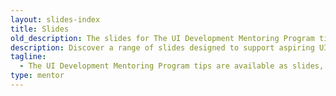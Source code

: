 ```yaml
---
layout: slides-index
title: Slides
old_description: The slides for The UI Development Mentoring Program tips.
description: Discover a range of slides designed to support aspiring UI Developers in their journey of learning and developing skills, from the basics to advanced topics.
tagline:
  - The UI Development Mentoring Program tips are available as slides, too.
type: mentor
---
```

